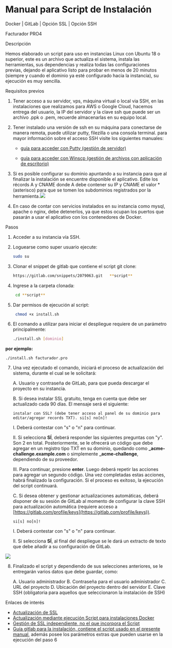 # Manual para Script de Instalación

Docker | GitLab | Opción SSL | Opción SSH

Facturador PRO4




Descripción

Hemos elaborado un script para uso en instancias Linux con Ubuntu 18 o superior, este es un archivo que actualiza el sistema, instala las herramientas, sus dependencias y realiza todas las configuraciones previas, dejando el aplicativo listo para probar en menos de 20 minutos (siempre y cuando el dominio ya esté configurado hacia la instancia), su ejecución es muy sencilla.

Requisitos previos

1. Tener acceso a su servidor, vps, máquina virtual o local via SSH, en las instalaciones que realizamos para AWS o Google Cloud, hacemos entrega del usuario, la IP del servidor y la clave ssh que puede ser un archivo .ppk o .pem, recuerde almacenarlas en su equipo local.
2. Tener instalado una versión de ssh en su máquina para conectarse de manera remota, puede utilizar putty, filezilla o una consola terminal. para mayor información sobre el acceso SSH visite los siguientes manuales:

   * [guía para acceder con Putty (gestión de servidor)](https://docs.google.com/document/d/1PmQejvNd_dkXVm8DPUYlQTag0wvES46tMpxX3MPhkNY/edit)

   * [guía para acceder con Winscp (gestión de archivos con aplicación de escritorio)](https://docs.google.com/document/d/1Xpri2102N4b5C-dG-FVPXW5ZWjEz5S4iDjpvl7Zwq2E/edit)

3. Si es posible configurar su dominio apuntando a su instancia para que al finalizar la instalación se encuentre disponible el aplicativo. Edite los récords A y CNAME donde A debe contener su IP y CNAME el valor \* (asterisco) para que se tomen los subdominios registrados por la herramienta.![](![image](https://github.com/GianeCR/FacturaloPeru/assets/125288026/6aa3cd5e-7c89-401e-8823-dec95ff22c29)
)
3. En caso de contar con servicios instalados en su instancia como mysql, apache o nginx, debe detenerlos, ya que estos ocupan los puertos que pasarán a usar el aplicativo con los contenedores de Docker.

Pasos

1. Acceder a su instancia vía SSH.
2. Loguearse como super usuario ejecute:
   ```bash
   sudo su 
3. Clonar el snippet de gitlab que contiene el script git clone:
   ```bash
   https://gitlab.com/snippets/2079063.git   **script**
4. Ingrese a la carpeta clonada:
   ```bash
    cd **script**
5. Dar permisos de ejecución al script:
   ```bash
    chmod +x install.sh
6. El comando a utilizar para iniciar el despliegue requiere de un parámetro principalmente:

   ```bash
   ./install.sh [dominio]

**por ejemplo:**

``` ./install.sh facturador.pro  ```

7. Una vez ejecutado el comando, iniciará el proceso de actualización del sistema, durante el cual se le solicitará:

   A. Usuario y contraseña de GitLab, para que pueda descargar el proyecto en su instancia.

   B. Si desea instalar SSL gratuito, tenga en cuenta que debe ser actualizado cada 90 días. El mensaje será el siguiente:

      ```
      instalar con SSL? (debe tener acceso al panel de su dominio para editar/agregar records TXT). si[s] no[n]!
      ```
      
      I. Deberá contestar con "s" o "n" para continuar.
      
      II. Si selecciona **SÍ**, deberá responder las siguientes preguntas con "y". Son 2 en total. Posteriormente, se le ofrecerá un código que debe agregar en un registro tipo TXT en su dominio, quedando como **\_acme-challenge.example.com** o simplemente **\_acme-challenge**, dependiendo de su proveedor.

      III. Para continuar, presione **enter**. Luego deberá repetir las acciones para agregar un segundo código. Una vez completadas estas acciones, habrá finalizado la configuración. Si el proceso es exitoso, la ejecución del script continuará.

   C. Si desea obtener y gestionar actualizaciones automáticas, deberá disponer de su sesión de GitLab al momento de configurar la clave SSH para actualización automática (requiere acceso a [https://gitlab.com/profile/keys](https://gitlab.com/profile/keys)).

      ```
      si[s] no[n]!
      ```

      I. Deberá contestar con "s" o "n" para continuar.
      
      II. Si selecciona **SÍ**, al final del despliegue se le dará un extracto de texto que debe añadir a su configuración de GitLab.


![](Aspose.Words.b8875f24-69c1-4851-827f-55faeee7521f.005.jpeg)

8. Finalizado el script y dependiendo de sus selecciones anteriores, se le entregarán varios datos que debe guardar, como:

   A. Usuario administrador
   B. Contraseña para el usuario administrador
   C. URL del proyecto
   D. Ubicación del proyecto dentro del servidor
   E. Clave SSH (obligatoria para aquellos que seleccionaron la instalación de SSH)

Enlaces de interés

- [Actualización de SSL](https://gitlab.com/b.mendoza/facturadorpro3/snippets/1955372)
- [Actualización mediante ejecución Script para instalaciones Docker](https://gitlab.com/b.mendoza/facturadorpro3/-/wikis/Script-Update-Docker)
- [Gestión de SSL independiente, no el que incorpora el Script](https://docs.google.com/document/d/1D87YJ9fq9yHiAauu6SGVugiC3m_i42DrFUt6VKYXuDI/edit?usp=sharing)
- [Guía gitlab para la instalación, contiene el script usado en el presente manual](https://gitlab.com/b.mendoza/facturadorpro3/snippets/1971490), además posee los parámetros extras que pueden usarse en la ejecución del paso 6

